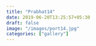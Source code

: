 ```yaml
---
title: "Prabhat14"
date: 2019-06-20T13:25:57+05:30
draft: false
image: "/images/port14.jpg"
categories: ["gallery"]
---
```


